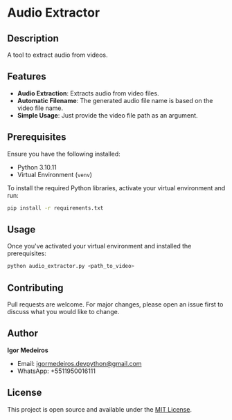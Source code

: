 # Audio Extractor

## Description
A tool to extract audio from videos.

## Features
- **Audio Extraction**: Extracts audio from video files.
- **Automatic Filename**: The generated audio file name is based on the video file name.
- **Simple Usage**: Just provide the video file path as an argument.

## Prerequisites
Ensure you have the following installed:
- Python 3.10.11
- Virtual Environment (`venv`)

To install the required Python libraries, activate your virtual environment and run:
```bash
pip install -r requirements.txt
```

## Usage
Once you've activated your virtual environment and installed the prerequisites:
```bash
python audio_extractor.py <path_to_video>
```

## Contributing
Pull requests are welcome. For major changes, please open an issue first to discuss what you would like to change.

## Author
**Igor Medeiros**
- Email: igormedeiros.devpython@gmail.com
- WhatsApp: +5511950016111

## License
This project is open source and available under the [MIT License](LICENSE).
